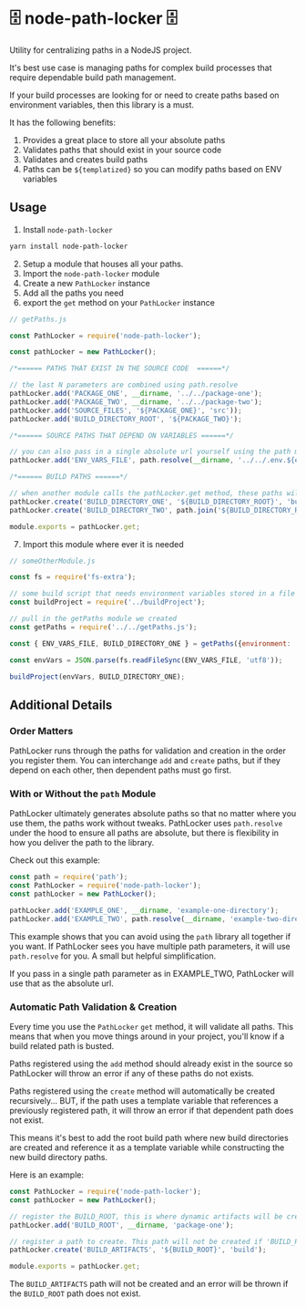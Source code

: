 # 🗄️ node-path-locker 🗄️
Utility for centralizing paths in a NodeJS project.

It's best use case is managing paths for complex build processes that require dependable build path management.

If your build processes are looking for or need to create paths based on environment variables, then this library is a must.

It has the following benefits:

1. Provides a great place to store all your absolute paths
2. Validates paths that should exist in your source code
3. Validates and creates build paths
4. Paths can be `${templatized}` so you can modify paths based on ENV variables


## Usage

1. Install `node-path-locker`

```bash
yarn install node-path-locker
```

2. Setup a module that houses all your paths.
3. Import the `node-path-locker` module
4. Create a new `PathLocker` instance
5. Add all the paths you need
6. export the `get` method on your `PathLocker` instance

```javascript
// getPaths.js

const PathLocker = require('node-path-locker');

const pathLocker = new PathLocker();

/*====== PATHS THAT EXIST IN THE SOURCE CODE  ======*/

// the last N parameters are combined using path.resolve
pathLocker.add('PACKAGE_ONE', __dirname, '../../package-one');
pathLocker.add('PACKAGE_TWO', __dirname, '../../package-two');
pathLocker.add('SOURCE_FILES', '${PACKAGE_ONE}', 'src'));
pathLocker.add('BUILD_DIRECTORY_ROOT', '${PACKAGE_TWO}');

/*====== SOURCE PATHS THAT DEPEND ON VARIABLES ======*/

// you can also pass in a single absolute url yourself using the path module
pathLocker.add('ENV_VARS_FILE', path.resolve(__dirname, '../../.env.${environment}'));

/*====== BUILD PATHS ======*/

// when another module calls the pathLocker.get method, these paths will be created recursively
pathLocker.create('BUILD_DIRECTORY_ONE', '${BUILD_DIRECTORY_ROOT}', 'build/lambdas', '${environment}');
pathLocker.create('BUILD_DIRECTORY_TWO', path.join('${BUILD_DIRECTORY_ROOT}', 'build/css'));

module.exports = pathLocker.get;
```

7. Import this module where ever it is needed

```javascript
// someOtherModule.js

const fs = require('fs-extra');

// some build script that needs environment variables stored in a file and a build path
const buildProject = require('../buildProject');

// pull in the getPaths module we created
const getPaths = require('../../getPaths.js');

const { ENV_VARS_FILE, BUILD_DIRECTORY_ONE } = getPaths({environment: 'dev'});

const envVars = JSON.parse(fs.readFileSync(ENV_VARS_FILE, 'utf8'));

buildProject(envVars, BUILD_DIRECTORY_ONE);
```

## Additional Details

### Order Matters

PathLocker runs through the paths for validation and creation in the order you register them. You can interchange `add` and `create` paths, but if they depend on each other, then dependent paths must go first.

### With or Without the `path` Module

PathLocker ultimately generates absolute paths so that no matter where you use them, the paths work without tweaks. PathLocker uses `path.resolve` under the hood to ensure all paths are absolute, but there is flexibility in how you deliver the path to the library.

Check out this example:

```javascript
const path = require('path');
const PathLocker = require('node-path-locker');
const pathLocker = new PathLocker();

pathLocker.add('EXAMPLE_ONE', __dirname, 'example-one-directory');
pathLocker.add('EXAMPLE_TWO', path.resolve(__dirname, 'example-two-directory'));
```
This example shows that you can avoid using the `path` library all together if you want. If PathLocker sees you have multiple path parameters, it will use `path.resolve` for you. A small but helpful simplification.

If you pass in a single path parameter as in EXAMPLE_TWO, PathLocker will use that as the absolute url.


### Automatic Path Validation & Creation

Every time you use the `PathLocker` `get` method, it will validate all paths. This means that when you move things around in your project, you'll know if a build related path is busted.

Paths registered using the `add` method should already exist in the source so PathLocker will throw an error if any of these paths do not exists.

Paths registered using the `create` method will automatically be created recursively... BUT, if the path uses a template variable that references a previously registered path, it will throw an error if that dependent path does not exist.

This means it's best to add the root build path where new build directories are created and reference it as a template variable while constructing the new build directory paths.

Here is an example:

```javascript
const PathLocker = require('node-path-locker');
const pathLocker = new PathLocker();

// register the BUILD_ROOT, this is where dynamic artifacts will be created
pathLocker.add('BUILD_ROOT', __dirname, 'package-one');

// register a path to create. This path will not be created if 'BUILD_ROOT' doesn't exists
pathLocker.create('BUILD_ARTIFACTS', '${BUILD_ROOT}', 'build');

module.exports = pathLocker.get;
```

The `BUILD_ARTIFACTS` path will not be created and an error will be thrown if the `BUILD_ROOT` path does not exist.
